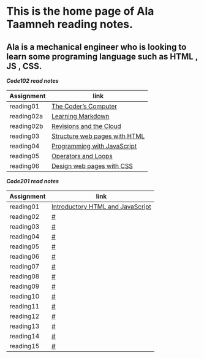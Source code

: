 # This is the home page of Ala Taamneh reading notes.
## Ala is a mechanical engineer who is looking to learn some programing language such as HTML , JS , CSS. 



***Code102 read notes***

Assignment| link |
----------| ----- |
reading01 | [The Coder’s Computer](code102/reading01.md) |
reading02a | [Learning Markdown](code102/reading02a.md)|
reading02b | [Revisions and the Cloud](code102/reading02b.md)|
reading03 | [Structure web pages with HTML](code102/reading03.md)|
reading04 | [Programming with JavaScript](code102/reading04.md)|
reading05 | [Operators and Loops](code102/reading05.md)|
reading06 | [Design web pages with CSS](code102/reading06.md)|


***Code201 read notes***

Assignment| link |
----------| ----- |
reading01 | [Introductory HTML and JavaScript](code201/201read01.md)|
reading02 | [#](#)|
reading03 | [#](#)|
reading04 | [#](#)|
reading05 | [#](#)|
reading06 | [#](#)|
reading07 | [#](#)|
reading08 | [#](#)|
reading09 | [#](#)|
reading10 | [#](#)|
reading11 | [#](#)|
reading12 | [#](#)|
reading13 | [#](#)|
reading14 | [#](#)|
reading15 | [#](#)|
